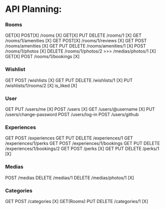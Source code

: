 # API Planning:

### Rooms

GET[X] POST[X] /rooms [X]
GET[X] PUT DELETE /rooms/1 [X]
GET /rooms/1/amenities [X]
GET POST[X] /rooms/1/reviews [X]
GET POST /rooms/amenities [X]
GET PUT DELETE /rooms/amenities/1 [X]
POST /rooms/1/photos [X]
DELETE /rooms/1/photos/2 >>> /medias/photos/1 [X]
GET[X] POST /rooms/1/bookings [X]

### Wishlist

GET POST /wishlists [X]
GET PUT DELETE /wishlists/1 [X]
PUT /wishlists/1/rooms/2 [X]
is_liked [X]

### User

GET PUT /users/me [X]
POST /users [X]
GET /users/@username [X]
PUT /users/change-password
POST /users/log-in
POST /users/github

### Experiences

GET POST /experiences
GET PUT DELETE /experiences/1
GET /experiences/1/perks
GET POST /experiences/1/bookings
GET PUT DELETE /experiences/1/bookings/2
GET POST /perks [X]
GET PUT DELETE /perks/1 [X]

### Medias

POST /medias
DELETE /medias/1
DELETE /medias/photos/1 [X]

### Categories

GET POST /categories [X]
GET(Rooms) PUT DELETE /categories/1 [X]
